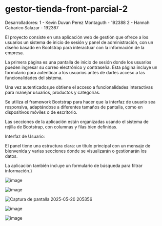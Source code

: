 # gestor-tienda-front-parcial-2

Desarrolladores: 1 - Kevin Duvan Perez Montaguth - 192388
                 2 - Hannah Cabarico Salazar - 192367



El proyecto consiste en una aplicación web de gestión que ofrece a los usuarios un sistema de inicio de sesión y panel de administración, con un diseño basado en Bootstrap para interactuar con la información de la empresa.

La primera página es una pantalla de inicio de sesión donde los usuarios pueden ingresar su correo electrónico y contraseña. Esta página incluye un formulario para autenticar a los usuarios antes de darles acceso a las funcionalidades del sistema.


Una vez autenticados,se obtiene el acceso a funcionalidades interactivas para manejar usuarios, productos y categorías.

Se utiliza el framework Bootstrap para hacer que la interfaz de usuario sea responsiva, adaptándose a diferentes tamaños de pantalla, como en dispositivos móviles o de escritorio.

Las secciones de la aplicación están organizadas usando el sistema de rejilla de Bootstrap, con columnas y filas bien definidas.

Interfaz de Usuario:

El panel tiene una estructura clara: un título principal con un mensaje de bienvenida y varias secciones donde se visualizarán o gestionarán los datos.

La aplicación también incluye un formulario de búsqueda para filtrar información.}

![image](https://github.com/user-attachments/assets/8cf49548-c536-48f4-a377-c1da0205847c)


![image](https://github.com/user-attachments/assets/41a826bc-4e84-48ff-b801-951c88001c8d)

![Captura de pantalla 2025-05-20 205356](https://github.com/user-attachments/assets/47d6da59-d1bb-436d-a3bc-db4f510c5bc6)

![image](https://github.com/user-attachments/assets/e332a4e4-8e9c-412e-94a9-cbbaae63de28)

![image](https://github.com/user-attachments/assets/e44961bf-767a-4630-b5e7-e2f309c58d28)





